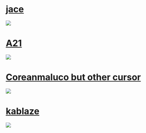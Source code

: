 # [jace](https://b.catgirlsare.sexy/vLU69_W-.osk)
![](https://camo.githubusercontent.com/63ff7cf551da541c01d443ebb9da73205a2d47b203963179f6e8f119d76beb1f/68747470733a2f2f6f73752e7070792e73682f73732f31343731383932352f37313930)

# [A21](https://drive.google.com/file/d/1dyGTu5rU7xprmYkIETI1AYmWqDuWHNkD/view?usp=sharing)
![](https://cdn.discordapp.com/attachments/745632745128067192/787696611308208148/unknown.png)

# [Coreanmaluco but other cursor](https://milinho.s-ul.eu/bE0GAQvt)
![](https://media.discordapp.net/attachments/659580666714783744/809826591810125864/0e74.png?width=1202&height=676)

# [kablaze](https://milinho.s-ul.eu/esfbyGtB)
![](https://images-ext-2.discordapp.net/external/g4Vwfa6dy_26qqG9EzmcC-UoR6aIw4xFwrQlfPwRiVE/https/osu.ppy.sh/ss/16202261/af36?width=1202&height=676)
